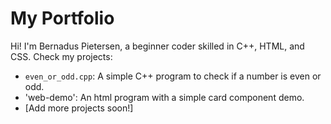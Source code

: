 # My Portfolio
Hi! I'm Bernadus Pietersen, a beginner coder skilled in C++, HTML, and CSS. Check my projects:
- `even_or_odd.cpp`: A simple C++
program to check if a number is even or odd.
- 'web-demo': An html program with a simple card component demo.
- [Add more projects soon!]
